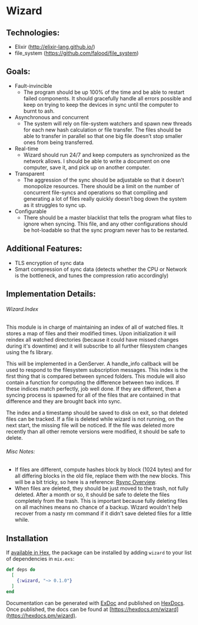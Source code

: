 # Wizard

## Technologies:
  * Elixir (http://elixir-lang.github.io/)
  * file_system (https://github.com/falood/file_system)

## Goals:
  * Fault-invincible
      * The program should be up 100% of the time and be able to restart failed components. It should gracefully handle all errors possible and keep on trying to keep the devices in sync until the computer to burnt to ash.
  * Asynchronous and concurrent
      * The system will rely on file-system watchers and spawn new threads for each new hash calculation or file transfer. The files should be able to transfer in parallel so that one big file doesn’t stop smaller ones from being transferred.
  * Real-time
      * Wizard should run 24/7 and keep computers as synchronized as the network allows. I should be able to write a document on one computer, save it, and pick up on another computer.
  * Transparent
      * The aggression of the sync should be adjustable so that it doesn’t monopolize resources. There should be a limit on the number of concurrent file-syncs and operations so that compiling and generating a lot of files really quickly doesn’t bog down the system as it struggles to sync up.
  * Configurable
      * There should be a master blacklist that tells the program what files to ignore when syncing. This file, and any other configurations should be hot-loadable so that the sync program never has to be restarted.

## Additional Features:
  * TLS encryption of sync data
  * Smart compression of sync data (detects whether the CPU or Network is the bottleneck, and tunes the compression ratio accordingly)

## Implementation Details:

###### Wizard.Index

This module is in charge of maintaining an index of all of watched files. It stores a map of files and their modified times. Upon initialization it will reindex all watched directories (because it could have missed changes during it's downtime) and it will subscribe to all further filesystem changes using the fs library.

This will be implemented in a GenServer. A handle_info callback will be used to respond to the filesystem subscription messages. This index is the first thing that is compared between synced folders. This module will also contain a function for computing the difference between two indices. If these indices match perfectly, job well done. If they are different, then a syncing process is spawned for all of the files that are contained in that difference and they are brought back into sync.

The index and a timestamp should be saved to disk on exit, so that deleted files can be tracked. If a file is deleted while wizard is not running, on the next start, the missing file will be noticed. If the file was deleted more recently than all other remote versions were modified, it should be safe to delete.

###### Misc Notes:
  * If files are different, compute hashes block by block (1024 bytes) and for all differing blocks in the old file, replace them with the new blocks. This will be a bit tricky, so here is a reference: [Rsync Overview](http://tutorials.jenkov.com/rsync/overview.html).
  * When files are deleted, they should be just moved to the trash, not fully deleted. After a month or so, it should be safe to delete the files completely from the trash. This is important because fully deleting files on all machines means no chance of a backup. Wizard wouldn't help recover from a nasty rm command if it didn't save deleted files for a little while.


## Installation

If [available in Hex](https://hex.pm/docs/publish), the package can be installed
by adding `wizard` to your list of dependencies in `mix.exs`:

```elixir
def deps do
  [
    {:wizard, "~> 0.1.0"}
  ]
end
```

Documentation can be generated with [ExDoc](https://github.com/elixir-lang/ex_doc)
and published on [HexDocs](https://hexdocs.pm). Once published, the docs can
be found at [https://hexdocs.pm/wizard](https://hexdocs.pm/wizard).
